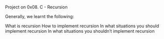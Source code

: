 Project on 0x08. C - Recursion

Generally, we learnt the following:

What is recursion
How to implement recursion
In what situations you should implement recursion
In what situations you shouldn’t implement recursion
